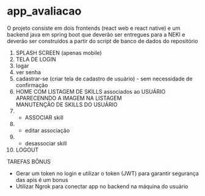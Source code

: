 # app_avaliacao

O projeto consiste em dois frontends (react web e react native) e um backend java 
em spring boot que deverão ser entregues para a NEKI e deverão ser construídos a partir do
script de banco de dados do repositório
	
1) SPLASH SCREEN (apenas mobile)
2) TELA DE LOGIN 																					
3)	logar 																					    
4)	ver senha  																					
5)	cadastrar-se (criar tela de cadastro de usuário) - sem necessidade de confirmação 			
6) HOME COM LISTAGEM DE SKILLS associados ao USUÁRIO APARECENNDO A  IMAGEM NA LISTAGEM 			
   MANUTENÇÃO DE SKILLS DO USUÁRIO 
7)	- ASSOCIAR skill  																			
8)	- editar associação  																		
9)	- desassociar skill  																		
10) LOGOUT  																					    

TAREFAS BÔNUS

- Gerar um token no login e utilizar o token (JWT) para garantir segurança das apis é um bonus
- Utilizar Ngrok para conectar app no backend na máquina do usuário

